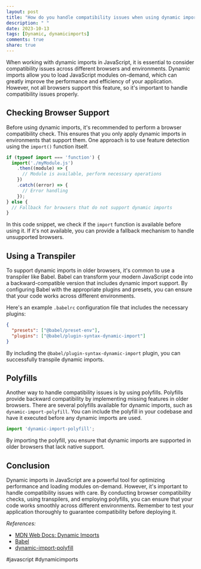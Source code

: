 ```yaml
---
layout: post
title: "How do you handle compatibility issues when using dynamic imports in JavaScript?"
description: " "
date: 2023-10-13
tags: [Dynamic, dynamicimports]
comments: true
share: true
---
```


When working with dynamic imports in JavaScript, it is essential to consider compatibility issues across different browsers and environments. Dynamic imports allow you to load JavaScript modules on-demand, which can greatly improve the performance and efficiency of your application. However, not all browsers support this feature, so it's important to handle compatibility issues properly.

## Checking Browser Support

Before using dynamic imports, it's recommended to perform a browser compatibility check. This ensures that you only apply dynamic imports in environments that support them. One approach is to use feature detection using the `import()` function itself.

```javascript
if (typeof import === 'function') {
  import('./myModule.js')
    .then((module) => {
      // Module is available, perform necessary operations
    })
    .catch((error) => {
      // Error handling
    });
} else {
  // Fallback for browsers that do not support dynamic imports
}
```

In this code snippet, we check if the `import` function is available before using it. If it's not available, you can provide a fallback mechanism to handle unsupported browsers.

## Using a Transpiler

To support dynamic imports in older browsers, it's common to use a transpiler like Babel. Babel can transform your modern JavaScript code into a backward-compatible version that includes dynamic import support. By configuring Babel with the appropriate plugins and presets, you can ensure that your code works across different environments.

Here's an example `.babelrc` configuration file that includes the necessary plugins:

```json
{
  "presets": ["@babel/preset-env"],
  "plugins": ["@babel/plugin-syntax-dynamic-import"]
}
```

By including the `@babel/plugin-syntax-dynamic-import` plugin, you can successfully transpile dynamic imports.

## Polyfills

Another way to handle compatibility issues is by using polyfills. Polyfills provide backward compatibility by implementing missing features in older browsers. There are several polyfills available for dynamic imports, such as `dynamic-import-polyfill`. You can include the polyfill in your codebase and have it executed before any dynamic imports are used.

```javascript
import 'dynamic-import-polyfill';
```

By importing the polyfill, you ensure that dynamic imports are supported in older browsers that lack native support.

## Conclusion

Dynamic imports in JavaScript are a powerful tool for optimizing performance and loading modules on-demand. However, it's important to handle compatibility issues with care. By conducting browser compatibility checks, using transpilers, and employing polyfills, you can ensure that your code works smoothly across different environments. Remember to test your application thoroughly to guarantee compatibility before deploying it.

_References:_
- [MDN Web Docs: Dynamic Imports](https://developer.mozilla.org/en-US/docs/Web/JavaScript/Reference/Statements/import#Dynamic_Imports)
- [Babel](https://babeljs.io/)
- [dynamic-import-polyfill](https://www.npmjs.com/package/dynamic-import-polyfill)

#javascript #dynamicimports